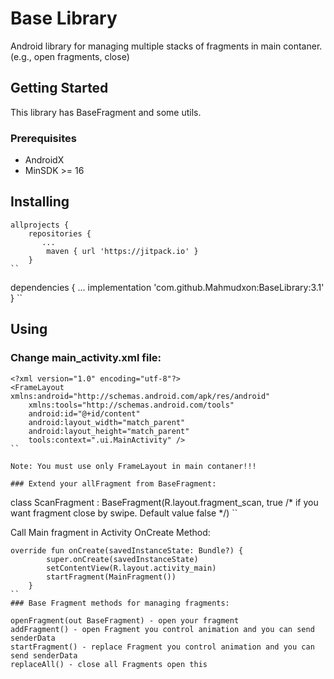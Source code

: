# Base Library

Android library for managing multiple stacks of fragments in main contaner. (e.g., open fragments, close)

## Getting Started

This library has BaseFragment and some utils. 

### Prerequisites

* AndroidX
* MinSDK >= 16

## Installing

```
allprojects {
    repositories {
       ...
        maven { url 'https://jitpack.io' }
    }
``

```
dependencies {
       ...
    implementation 'com.github.Mahmudxon:BaseLibrary:3.1'
    }
``

## Using

### Change main_activity.xml file:

```
<?xml version="1.0" encoding="utf-8"?>
<FrameLayout xmlns:android="http://schemas.android.com/apk/res/android"
    xmlns:tools="http://schemas.android.com/tools"
    android:id="@+id/content"
    android:layout_width="match_parent"
    android:layout_height="match_parent"
    tools:context=".ui.MainActivity" />
``

Note: You must use only FrameLayout in main contaner!!!

### Extend your allFragment from BaseFragment:

```
class ScanFragment : BaseFragment(R.layout.fragment_scan, true /* if you want fragment close by swipe. Default value false */)
``

Call Main fragment in Activity OnCreate Method:

```
override fun onCreate(savedInstanceState: Bundle?) {
        super.onCreate(savedInstanceState)
        setContentView(R.layout.activity_main)
        startFragment(MainFragment())
    }
``
### Base Fragment methods for managing fragments:

openFragment(out BaseFragment) - open your fragment
addFragment() - open Fragment you control animation and you can send senderData
startFragment() - replace Fragment you control animation and you can send senderData
replaceAll() - close all Fragments open this
